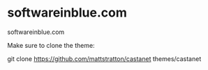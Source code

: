 # softwareinblue.com
softwareinblue.com

Make sure to clone the theme:

git clone https://github.com/mattstratton/castanet themes/castanet
